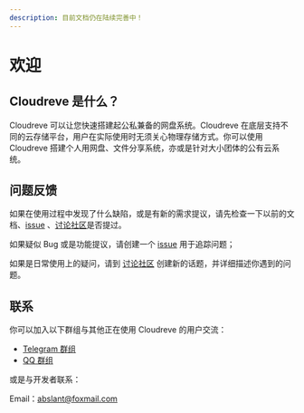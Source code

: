 ```yaml
---
description: 目前文档仍在陆续完善中！
---
```


# 欢迎

## Cloudreve 是什么？

Cloudreve 可以让您快速搭建起公私兼备的网盘系统。Cloudreve 在底层支持不同的云存储平台，用户在实际使用时无须关心物理存储方式。你可以使用 Cloudreve 搭建个人用网盘、文件分享系统，亦或是针对大小团体的公有云系统。

## 问题反馈

如果在使用过程中发现了什么缺陷，或是有新的需求提议，请先检查一下以前的文档、[issue](https://github.com/cloudreve/Cloudreve/issues) 、[讨论社区](https://forum.cloudreve.org)是否提过。

如果疑似 Bug 或是功能提议，请创建一个 [issue](https://github.com/cloudreve/Cloudreve/issues) 用于追踪问题；

如果是日常使用上的疑问，请到 [讨论社区](https://forum.cloudreve.org) 创建新的话题，并详细描述你遇到的问题。

## 联系

你可以加入以下群组与其他正在使用 Cloudreve 的用户交流：

* [Telegram 群组](https://t.me/cloudreve\_official)
* [QQ 群组](https://qm.qq.com/cgi-bin/qm/qr?k=pjwJ2pi\_V4LN\_JdPZk\_HMwJv\_x8zuCPX\&jump\_from=webapi)

或是与开发者联系：

&#x20;Email：[abslant@foxmail.com](mailto:abslant@foxmail.com)
